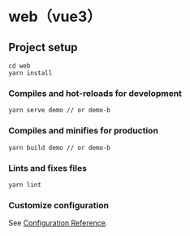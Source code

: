 # web（vue3）

## Project setup
```
cd web
yarn install
```

### Compiles and hot-reloads for development
```
yarn serve demo // or demo-b
```

### Compiles and minifies for production
```
yarn build demo // or demo-b
```

### Lints and fixes files
```
yarn lint
```

### Customize configuration
See [Configuration Reference](https://cli.vuejs.org/config/).
